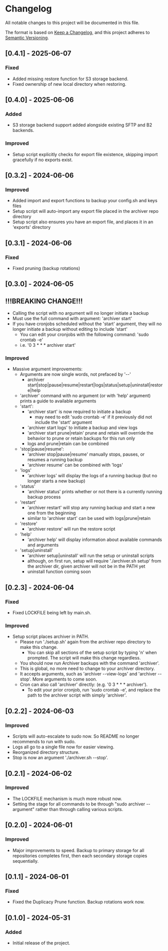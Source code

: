 # Changelog

All notable changes to this project will be documented in this file.

The format is based on [Keep a Changelog](https://keepachangelog.com/en/1.0.0/), and this project adheres to [Semantic Versioning](https://semver.org/spec/v2.0.0.html).

## [0.4.1] - 2025-06-07
### Fixed
- Added missing restore function for S3 storage backend.
- Fixed ownership of new local directory when restoring.

## [0.4.0] - 2025-06-06
### Added
- S3 storage backend support added alongside existing SFTP and B2 backends.

### Improved
- Setup script explicitly checks for export file existence, skipping import gracefully if no exports exist.

## [0.3.2] - 2024-06-06
### Improved
- Added import and export functions to backup your config.sh and keys files
- Setup script will auto-import any export file placed in the archiver repo directory
- Setup script also ensures you have an export file, and places it in an 'exports' directory

## [0.3.1] - 2024-06-06
### Fixed
- Fixed pruning (backup rotations)

## [0.3.0] - 2024-06-05
## **!!!BREAKING CHANGE!!!**
- Calling the script with no argument will no longer initiate a backup
- Must use the full command with argument: 'archiver start'
- If you have cronjobs scheduled without the 'start' argument, they will no longer initiate a backup without editing to include 'start'
  - You can edit your cronjobs with the following command: 'sudo crontab -e'
  - i.e. '0 3 * * * archiver start'

### Improved
- Massive argument improvements:
  - Arguments are now single words, not prefaced by '--'
    - archiver start|stop|pause|resume|restart|logs|status|setup|uninstall|restore|help
  - 'archiver' command with no argument (or with 'help' argument) prints a guide to available arguments
  - 'start':
    - 'archiver start' is now required to initiate a backup
      - may need to edit 'sudo crontab -e' if it previously did not include the 'start' argument
    - 'archiver start logs' to initiate a backup and view logs
    - 'archiver start prune|retain' prune and retain will override the behavior to prune or retain backups for this run only
    - logs and prune|retain can be combined
  - 'stop|pause|resume':
    - 'archiver stop|pause|resume' manually stops, pauses, or resumes a running backup
    - 'archiver resume' can be combined with 'logs'
  - 'logs'
    - 'archiver logs' will display the logs of a running backup (but no longer starts a new backup)
  - 'status'
    - 'archiver status' prints whether or not there is a currently running backup process
  - 'restart'
    - 'archiver restart' will stop any running backup and start a new one from the beginning
    - similar to 'archiver start' can be used with logs|prune|retain
  - 'restore'
    - 'archiver restore' will run the restore script
  - 'help'
    - 'archiver help' will display information about available commands and arguments
  - 'setup|uninstall'
    - 'archiver setup|uninstall' will run the setup or uninstall scripts
    - although, on first run, setup will require './archiver.sh setup' from the archiver dir, given archiver will not be in the PATH yet
    - uninstall function coming soon

## [0.2.3] - 2024-06-04
### Fixed
- Fixed LOCKFILE being left by main.sh.

### Improved
- Setup script places archiver in PATH.
  - Please run './setup.sh' again from the archiver repo directory to make this change.
    - You can skip all sections of the setup script by typing 'n' when prompted. The script will make this change regardless.
  - You should now run Archiver backups with the command 'archiver'.
  - This is global, no more need to change to your archiver directory.
  - It accepts arguments, such as 'archiver --view-logs' and 'archiver --stop'. More arguments to come soon.
  - Cron can also call 'archiver' directly: (e.g. '0 3 * * * archiver').
    - To edit your prior cronjob, run 'sudo crontab -e', and replace the path to the archiver script with simply 'archiver'.

## [0.2.2] - 2024-06-03
### Improved
- Scripts will auto-escalate to sudo now. So README no longer recommends to run with sudo.
- Logs all go to a single file now for easier viewing.
- Reorganized directory structure.
- Stop is now an argument './archiver.sh --stop'.

## [0.2.1] - 2024-06-02
### Improved
- The LOCKFILE mechanism is much more robust now.
- Setting the stage for all commands to be through "sudo archiver --argument" rather than through calling various scripts.

## [0.2.0] - 2024-06-01
### Improved
- Major improvements to speed. Backup to primary storage for all repositories completes first, then each secondary storage copies sequentially.

## [0.1.1] - 2024-06-01
### Fixed
- Fixed the Duplicacy Prune function. Backup rotations work now.

## [0.1.0] - 2024-05-31
### Added
- Initial release of the project.
